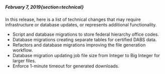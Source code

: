 ##### February 7, 2019{section=technical}

In this release, here is a list of technical changes that may require infrastructure or database updates, or represents additional functionality.

* Script and database migrations to store federal hierarchy office codes.
* Database migrations creating separate tables for certified DABS data.
* Refactors and database migrations improving the file generation workflow.	
* Database migration updating job file size from Integer to Big Integer for larger files.
* Enforce 1-minute timeout for generated downloads. 
